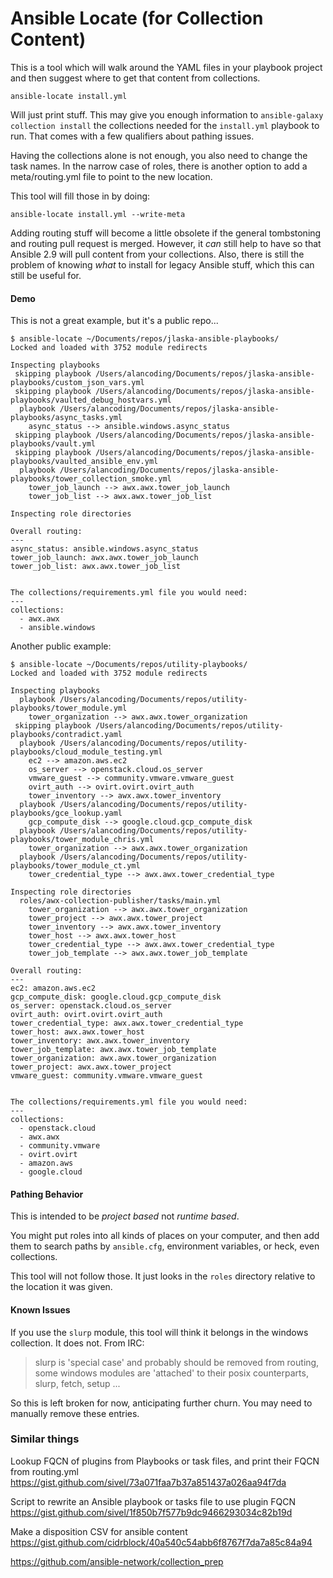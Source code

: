 # Ansible Locate (for Collection Content)

This is a tool which will walk around the YAML files in your playbook project
and then suggest where to get that content from collections.

```
ansible-locate install.yml
```

Will just print stuff. This may give you enough information to
`ansible-galaxy collection install` the collections needed for the `install.yml`
playbook to run. That comes with a few qualifiers about pathing issues.

Having the collections alone is not enough, you also need to change the
task names. In the narrow case of roles, there is another option to add
a meta/routing.yml file to point to the new location.

This tool will fill those in by doing:

```
ansible-locate install.yml --write-meta
```

Adding routing stuff will become a little obsolete if the general
tombstoning and routing pull request is merged. However, it _can_ still
help to have so that Ansible 2.9 will pull content from your collections.
Also, there is still the problem of knowing _what_ to install for
legacy Ansible stuff, which this can still be useful for.

#### Demo

This is not a great example, but it's a public repo...

```
$ ansible-locate ~/Documents/repos/jlaska-ansible-playbooks/
Locked and loaded with 3752 module redirects

Inspecting playbooks
 skipping playbook /Users/alancoding/Documents/repos/jlaska-ansible-playbooks/custom_json_vars.yml
 skipping playbook /Users/alancoding/Documents/repos/jlaska-ansible-playbooks/vaulted_debug_hostvars.yml
  playbook /Users/alancoding/Documents/repos/jlaska-ansible-playbooks/async_tasks.yml
    async_status --> ansible.windows.async_status
 skipping playbook /Users/alancoding/Documents/repos/jlaska-ansible-playbooks/vault.yml
 skipping playbook /Users/alancoding/Documents/repos/jlaska-ansible-playbooks/vaulted_ansible_env.yml
  playbook /Users/alancoding/Documents/repos/jlaska-ansible-playbooks/tower_collection_smoke.yml
    tower_job_launch --> awx.awx.tower_job_launch
    tower_job_list --> awx.awx.tower_job_list

Inspecting role directories

Overall routing:
---
async_status: ansible.windows.async_status
tower_job_launch: awx.awx.tower_job_launch
tower_job_list: awx.awx.tower_job_list


The collections/requirements.yml file you would need:
---
collections:
  - awx.awx
  - ansible.windows
```

Another public example:

```
$ ansible-locate ~/Documents/repos/utility-playbooks/
Locked and loaded with 3752 module redirects

Inspecting playbooks
  playbook /Users/alancoding/Documents/repos/utility-playbooks/tower_module.yml
    tower_organization --> awx.awx.tower_organization
 skipping playbook /Users/alancoding/Documents/repos/utility-playbooks/contradict.yaml
  playbook /Users/alancoding/Documents/repos/utility-playbooks/cloud_module_testing.yml
    ec2 --> amazon.aws.ec2
    os_server --> openstack.cloud.os_server
    vmware_guest --> community.vmware.vmware_guest
    ovirt_auth --> ovirt.ovirt.ovirt_auth
    tower_inventory --> awx.awx.tower_inventory
  playbook /Users/alancoding/Documents/repos/utility-playbooks/gce_lookup.yaml
    gcp_compute_disk --> google.cloud.gcp_compute_disk
  playbook /Users/alancoding/Documents/repos/utility-playbooks/tower_module_chris.yml
    tower_organization --> awx.awx.tower_organization
  playbook /Users/alancoding/Documents/repos/utility-playbooks/tower_module_ct.yml
    tower_credential_type --> awx.awx.tower_credential_type

Inspecting role directories
  roles/awx-collection-publisher/tasks/main.yml
    tower_organization --> awx.awx.tower_organization
    tower_project --> awx.awx.tower_project
    tower_inventory --> awx.awx.tower_inventory
    tower_host --> awx.awx.tower_host
    tower_credential_type --> awx.awx.tower_credential_type
    tower_job_template --> awx.awx.tower_job_template

Overall routing:
---
ec2: amazon.aws.ec2
gcp_compute_disk: google.cloud.gcp_compute_disk
os_server: openstack.cloud.os_server
ovirt_auth: ovirt.ovirt.ovirt_auth
tower_credential_type: awx.awx.tower_credential_type
tower_host: awx.awx.tower_host
tower_inventory: awx.awx.tower_inventory
tower_job_template: awx.awx.tower_job_template
tower_organization: awx.awx.tower_organization
tower_project: awx.awx.tower_project
vmware_guest: community.vmware.vmware_guest


The collections/requirements.yml file you would need:
---
collections:
  - openstack.cloud
  - awx.awx
  - community.vmware
  - ovirt.ovirt
  - amazon.aws
  - google.cloud
```

#### Pathing Behavior

This is intended to be _project based_ not _runtime based_.

You might put roles into all kinds of places on your computer, and then
add them to search paths by `ansible.cfg`, environment variables, or heck,
even collections.

This tool will not follow those. It just looks in the `roles` directory
relative to the location it was given.

#### Known Issues

If you use the `slurp` module, this tool will think it belongs in the
windows collection. It does not. From IRC:

> slurp is 'special case' and probably should be removed from routing,
> some windows modules are 'attached' to their posix counterparts, slurp, fetch, setup ...

So this is left broken for now, anticipating further churn.
You may need to manually remove these entries.

### Similar things

Lookup FQCN of plugins from Playbooks or task files, and print their FQCN from routing.yml
https://gist.github.com/sivel/73a071faa7b37a851437a026aa94f7da

Script to rewrite an Ansible playbook or tasks file to use plugin FQCN
https://gist.github.com/sivel/1f850b7f577b9dc9466293034c82b19d

Make a disposition CSV for ansible content
https://gist.github.com/cidrblock/40a540c54abb6f8767f7da7a85c84a94

https://github.com/ansible-network/collection_prep




